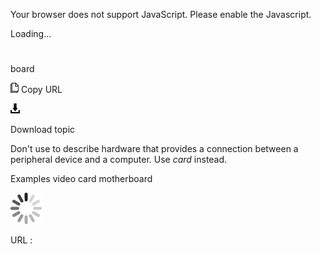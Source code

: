 Your browser does not support JavaScript. Please enable the Javascript.

Loading...

# 

board

![Copy URL](board_files/Copy.png)
Copy URL

![Download](board_files/Download.png)

Download topic

Don't use to describe hardware that provides a connection between a peripheral device and a computer. Use *card* instead.

Examples
video card 
motherboard

![In progress](board_files/activity-large.gif)

URL :
